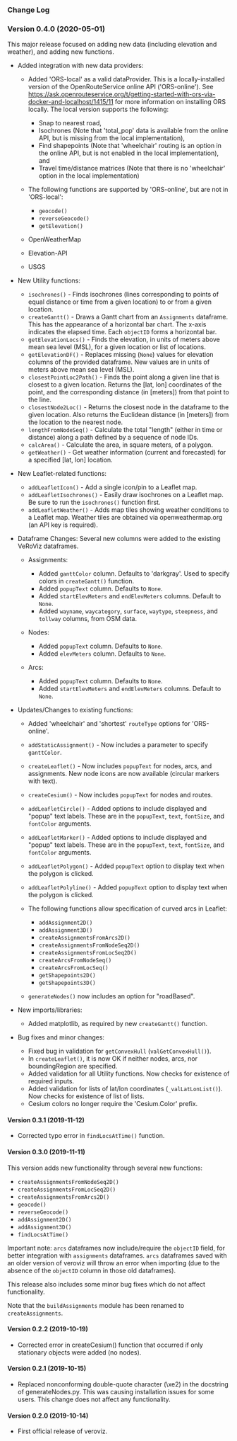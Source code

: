 ### Change Log

### Version 0.4.0 (2020-05-01)

This major release focused on adding new data (including elevation and weather), and adding new functions.

- Added integration with new data providers:
    - Added 'ORS-local' as a valid dataProvider.  This is a locally-installed version of the OpenRouteService online API ('ORS-online').  See https://ask.openrouteservice.org/t/getting-started-with-ors-via-docker-and-localhost/1415/11 for more information on installing ORS locally.  The local version supports the following:
        - Snap to nearest road,
        - Isochrones (Note that 'total_pop' data is available from the online API, but is missing from the local implementation),
        - Find shapepoints (Note that 'wheelchair' routing is an option in the online API, but is not enabled in the local implementation), and 
        - Travel time/distance matrices (Note that there is no 'wheelchair' option in the local implementation)
            
    - The following functions are supported by 'ORS-online', but are not in 'ORS-local':	
        - `geocode()`
        - `reverseGeocode()`
        - `getElevation()`
	
	- OpenWeatherMap
	- Elevation-API
	- USGS

- New Utility functions:
    - `isochrones()` - Finds isochrones (lines corresponding to points of equal distance or time from a given location) to or from a given location. 
    - `createGantt()` - Draws a Gantt chart from an `Assignments` dataframe.  This has the appearance of a horizontal bar chart.  The x-axis indicates the elapsed time.  Each `objectID` forms a horizontal bar.
    - `getElevationLocs()` - Finds the elevation, in units of meters above mean sea level (MSL), for a given location or list of locations. 
    - `getElevationDF()` - Replaces missing (`None`) values for elevation columns of the provided dataframe.  New values are in units of meters above mean sea level (MSL).  
    - `closestPointLoc2Path()` - Finds the point along a given line that is closest to a given location.  Returns the [lat, lon] coordinates of the point, and the corresponding distance (in [meters]) from that point to the line.
    - `closestNode2Loc()` - Returns the closest node in the dataframe to the given location.  Also returns the Euclidean distance (in [meters]) from the location to the nearest node.
    - `lengthFromNodeSeq()` - Calculate the total "length" (either in time or distance) along a path defined by a sequence of node IDs.
    - `calcArea()` - Calculate the area, in square meters, of a polygon.
    - `getWeather()` - Get weather information (current and forecasted) for a specified [lat, lon] location.

- New Leaflet-related functions:
    - `addLeafletIcon()` - Add a single icon/pin to a Leaflet map.
    - `addLeafletIsochrones()` - Easily draw isochrones on a Leaflet map.  Be sure to run the `isochrones()` function first.
    - `addLeafletWeather()` - Adds map tiles showing weather conditions to a Leaflet map.  Weather tiles are obtained via openweathermap.org (an API key is required).


- Dataframe Changes:  Several new columns were added to the existing VeRoViz dataframes.
    - Assignments:
        - Added `ganttColor` column.  Defaults to 'darkgray'.  Used to specify colors in `createGantt()` function.
        - Added `popupText` column.  Defaults to `None`.
        - Added `startElevMeters` and `endElevMeters` columns.  Default to `None`.
        - Added `wayname`, `waycategory`, `surface`, `waytype`, `steepness`, and `tollway` columns, from OSM data.

    - Nodes:
        - Added `popupText` column.  Defaults to `None`.
        - Added `elevMeters` column.  Defaults to `None`.

    - Arcs:		
        - Added `popupText` column.  Defaults to `None`.
        - Added `startElevMeters` and `endElevMeters` columns.  Default to `None`.
		
- Updates/Changes to existing functions:
    - Added 'wheelchair' and 'shortest' `routeType` options for 'ORS-online'.  

    - `addStaticAssignment()` - Now includes a parameter to specify `ganttColor`.

    - `createLeaflet()` - Now includes `popupText` for nodes, arcs, and assignments.  New node icons are now available (circular markers with text).
		
    - `createCesium()` - Now includes `popupText` for nodes and routes.

    - `addLeafletCircle()` - Added options to include displayed and "popup" text labels.  These are in the `popupText`, `text`, `fontSize`, and `fontColor` arguments.
		
    - `addLeafletMarker()` - Added options to include displayed and "popup" text labels.  These are in the `popupText`, `text`, `fontSize`, and `fontColor` arguments.
		
    - `addLeafletPolygon()` - Added `popupText` option to display text when the polygon is clicked.

    - `addLeafletPolyline()` - Added `popupText` option to display text when the polygon is clicked.

    - The following functions allow specification of curved arcs in Leaflet:
        - `addAssignment2D()`
        - `addAssignment3D()`
        - `createAssignmentsFromArcs2D()`
        - `createAssignmentsFromNodeSeq2D()`
        - `createAssignmentsFromLocSeq2D()`
        - `createArcsFromNodeSeq()`
        - `createArcsFromLocSeq()`
        - `getShapepoints2D()`
        - `getShapepoints3D()`

    - `generateNodes()` now includes an option for "roadBased".

- New imports/libraries:
    - Added matplotlib, as required by new `createGantt()` function.

- Bug fixes and minor changes:
    - Fixed bug in validation for `getConvexHull` (`valGetConvexHull()`).
    - In `createLeaflet()`, it is now OK if neither nodes, arcs, nor boundingRegion are specified.  
    - Added validation for all Utility functions.  Now checks for existence of required inputs.
    - Added validation for lists of lat/lon coordinates (`_valLatLonList()`).  Now checks for existence of list of lists.
    - Cesium colors no longer require the 'Cesium.Color' prefix.

 


#### Version 0.3.1 (2019-11-12)

- Corrected typo error in `findLocsAtTime()` function.

#### Version 0.3.0 (2019-11-11)

This version adds new functionality through several new functions:
- `createAssignmentsFromNodeSeq2D()`
- `createAssignmentsFromLocSeq2D()`
- `createAssignmentsFromArcs2D()`
- `geocode()`
- `reverseGeocode()`
- `addAssignment2D()`
- `addAssignment3D()`
- `findLocsAtTime()`

Important note:  `arcs` dataframes now include/require the `objectID` field, for better integration with `assignments` dataframes.  `arcs` dataframes saved with an older version of veroviz will throw an error when importing (due to the absence of the `objectID` column in those old dataframes).

This release also includes some minor bug fixes which do not affect functionality.

Note that the `buildAssignments` module has been renamed to `createAssignments`.

#### Version 0.2.2 (2019-10-19)

- Corrected error in createCesium() function that occurred if only stationary objects were added (no nodes).

#### Version 0.2.1 (2019-10-15)

- Replaced nonconforming double-quote character (\xe2) in the docstring of generateNodes.py.  This was causing installation issues for some users.  This change does not affect any functionality.

#### Version 0.2.0 (2019-10-14)

- First official release of veroviz. 

